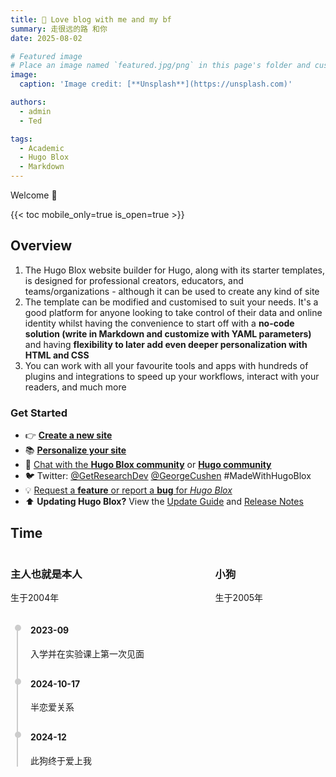 ```yaml
---
title: 💟 Love blog with me and my bf
summary: 走很远的路 和你
date: 2025-08-02

# Featured image
# Place an image named `featured.jpg/png` in this page's folder and customize its options here.
image:
  caption: 'Image credit: [**Unsplash**](https://unsplash.com)'

authors:
  - admin
  - Ted

tags:
  - Academic
  - Hugo Blox
  - Markdown
---
```


Welcome 👋

{{< toc mobile_only=true is_open=true >}}

## Overview

1. The Hugo Blox website builder for Hugo, along with its starter templates, is designed for professional creators, educators, and teams/organizations - although it can be used to create any kind of site
2. The template can be modified and customised to suit your needs. It's a good platform for anyone looking to take control of their data and online identity whilst having the convenience to start off with a **no-code solution (write in Markdown and customize with YAML parameters)** and having **flexibility to later add even deeper personalization with HTML and CSS**
3. You can work with all your favourite tools and apps with hundreds of plugins and integrations to speed up your workflows, interact with your readers, and much more

[//]: # ([![The template is mobile first with a responsive design to ensure that your site looks stunning on every device.]&#40;https://raw.githubusercontent.com/wowchemy/wowchemy-hugo-modules/main/starters/academic/preview.png&#41;]&#40;https://hugoblox.com&#41;)

### Get Started

- 👉 [**Create a new site**](https://hugoblox.com/templates/)
- 📚 [**Personalize your site**](https://docs.hugoblox.com/)
- 💬 [Chat with the **Hugo Blox community**](https://discord.gg/z8wNYzb) or [**Hugo community**](https://discourse.gohugo.io)
- 🐦 Twitter: [@GetResearchDev](https://twitter.com/GetResearchDev) [@GeorgeCushen](https://twitter.com/GeorgeCushen) #MadeWithHugoBlox
- 💡 [Request a **feature** or report a **bug** for _Hugo Blox_](https://github.com/HugoBlox/hugo-blox-builder/issues)
- ⬆️ **Updating Hugo Blox?** View the [Update Guide](https://docs.hugoblox.com/reference/update/) and [Release Notes](https://github.com/HugoBlox/hugo-blox-builder/releases)



## Time


<div style="display: flex; justify-content: space-between; margin-bottom: 20px;">
  <div style="width: 35%;">
    <h3>主人也就是本人</h3>
    <p>生于2004年</p>
  </div>
  
  <!-- 动态爱心容器 -->
  <div id="heartContainer" style="width: 30%; display: flex; justify-content: flex-start; align-items: center; margin-left: 0px;">
  <canvas id="heartCanvas" width="150" height="150" style="width: 50px; height: 50px; border: none;"></canvas>
  </div>


  <div style="width: 35%;">
    <h3>小狗</h3>
    <p>生于2005年</p>
  </div>
</div>

<div style="border-left: 2px solid #ccc; padding-left: 20px; margin-left: 10px;">
  <!-- 时间轴条目 -->
  <div style="position: relative; margin-bottom: 30px;">
    <div style="position: absolute; left: -25px; top: 0; width: 10px; height: 10px; border-radius: 50%; background: #ccc;"></div>
    <h4>2023-09</h4>
    <p>入学并在实验课上第一次见面</p>
  </div>

  <div style="position: relative; margin-bottom: 30px;">
    <div style="position: absolute; left: -25px; top: 0; width: 10px; height: 10px; border-radius: 50%; background: #ccc;"></div>
    <h4>2024-10-17</h4>
    <p>半恋爱关系</p>
  </div>

  <div style="position: relative; margin-bottom: 30px;">
    <div style="position: absolute; left: -25px; top: 0; width: 10px; height: 10px; border-radius: 50%; background: #ccc;"></div>
    <h4>2024-12</h4>
    <p>此狗终于爱上我</p>
  </div>
</div>

<script>
// 动态爱心高清跳动动画，适配 Retina、保持容器一致
document.addEventListener('DOMContentLoaded', function() {
  const canvas = document.getElementById('heartCanvas');
  if (!canvas || !canvas.getContext) return;
  const ctx = canvas.getContext('2d');

  const cssWidth = canvas.clientWidth;
  const cssHeight = canvas.clientHeight;
  const dpr = window.devicePixelRatio || 1;

  // 设置高分辨率绘图（Retina 支持）
  canvas.width = cssWidth * dpr;
  canvas.height = cssHeight * dpr;
  ctx.setTransform(dpr, 0, 0, dpr, 0, 0);

  const centerX = cssWidth / 2;
  const centerY = cssHeight / 2 + 1; // 轻微下移居中
  let t = 0;
  const baseScale = 0.6;  // 初始缩放，适配小尺寸
  const amplitude = 0.15;
  const speed = 2.8;

  function heartbeatEase(time) {
    const raw = Math.sin(time);
    return baseScale + amplitude * Math.pow(raw, 3);
  }

  function drawHeart(currentScale) {
    ctx.clearRect(0, 0, cssWidth, cssHeight);

    // 光晕背景
    const glowRadius = 10 * currentScale;
    const gradient = ctx.createRadialGradient(
      centerX, centerY - 2, 0,
      centerX, centerY - 2, glowRadius
    );
    gradient.addColorStop(0, 'rgba(245,10,69,0.5)');
    gradient.addColorStop(1, 'rgba(245,10,69,0)');

    ctx.save();
    ctx.fillStyle = gradient;
    ctx.beginPath();
    ctx.arc(centerX, centerY - 2, 25 * currentScale * 0.6, 0, Math.PI * 2);
    ctx.fill();
    ctx.restore();

    // 主体心形
    ctx.fillStyle = '#ff4d6d';
    ctx.strokeStyle = '#c9184a';
    ctx.lineWidth = 1;
    ctx.shadowColor = 'rgba(201,24,74,0.7)';
    ctx.shadowBlur = 8 * currentScale;

    ctx.beginPath();
    const scaleFactor = 0.9 * currentScale; // 适配40x40展示效果
    for (let angle = 0; angle <= Math.PI * 2 + 0.01; angle += 0.02) {
      const x = 16 * Math.pow(Math.sin(angle), 3);
      const y = -(13 * Math.cos(angle)
                - 5 * Math.cos(2 * angle)
                - 2 * Math.cos(3 * angle)
                - Math.cos(4 * angle));
      const drawX = centerX + x * scaleFactor;
      const drawY = centerY + y * scaleFactor;
      if (angle === 0) {
        ctx.moveTo(drawX, drawY);
      } else {
        ctx.lineTo(drawX, drawY);
      }
    }
    ctx.closePath();
    ctx.fill();
    ctx.stroke();
    ctx.shadowBlur = 0;
  }

  function animate() {
    t += 0.02 * speed;
    const currentScale = heartbeatEase(t);
    drawHeart(currentScale);
    requestAnimationFrame(animate);
  }

  animate();
});
</script
